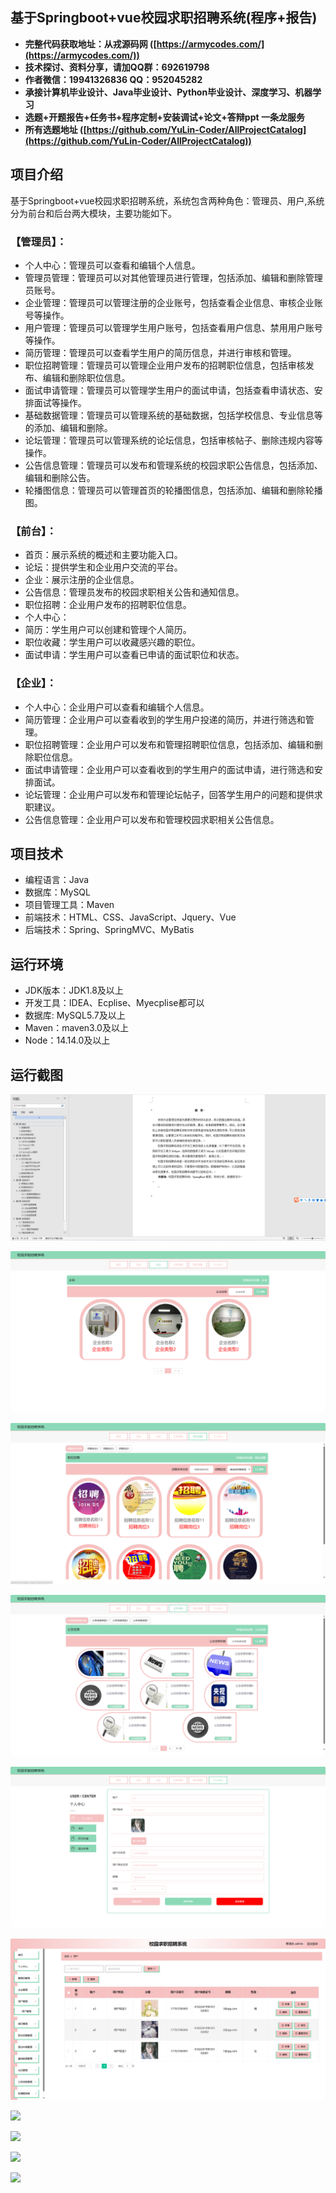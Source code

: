 ## 基于Springboot+vue校园求职招聘系统(程序+报告)

- <b>完整代码获取地址：从戎源码网 ([https://armycodes.com/](https://armycodes.com/))</b>
- <b>技术探讨、资料分享，请加QQ群：692619798</b> 
- <b>作者微信：19941326836  QQ：952045282</b> 
- <b>承接计算机毕业设计、Java毕业设计、Python毕业设计、深度学习、机器学习</b>
- <b>选题+开题报告+任务书+程序定制+安装调试+论文+答辩ppt 一条龙服务</b>
- <b>所有选题地址 ([https://github.com/YuLin-Coder/AllProjectCatalog](https://github.com/YuLin-Coder/AllProjectCatalog)) </b>

## 项目介绍
基于Springboot+vue校园求职招聘系统，系统包含两种角色：管理员、用户,系统分为前台和后台两大模块，主要功能如下。

### 【管理员】：
- 个人中心：管理员可以查看和编辑个人信息。
- 管理员管理：管理员可以对其他管理员进行管理，包括添加、编辑和删除管理员账号。
- 企业管理：管理员可以管理注册的企业账号，包括查看企业信息、审核企业账号等操作。
- 用户管理：管理员可以管理学生用户账号，包括查看用户信息、禁用用户账号等操作。
- 简历管理：管理员可以查看学生用户的简历信息，并进行审核和管理。
- 职位招聘管理：管理员可以管理企业用户发布的招聘职位信息，包括审核发布、编辑和删除职位信息。
- 面试申请管理：管理员可以管理学生用户的面试申请，包括查看申请状态、安排面试等操作。
- 基础数据管理：管理员可以管理系统的基础数据，包括学校信息、专业信息等的添加、编辑和删除。
- 论坛管理：管理员可以管理系统的论坛信息，包括审核帖子、删除违规内容等操作。
- 公告信息管理：管理员可以发布和管理系统的校园求职公告信息，包括添加、编辑和删除公告。
- 轮播图信息：管理员可以管理首页的轮播图信息，包括添加、编辑和删除轮播图。

### 【前台】：
- 首页：展示系统的概述和主要功能入口。
- 论坛：提供学生和企业用户交流的平台。
- 企业：展示注册的企业信息。
- 公告信息：管理员发布的校园求职相关公告和通知信息。
- 职位招聘：企业用户发布的招聘职位信息。
- 个人中心：
- 简历：学生用户可以创建和管理个人简历。
- 职位收藏：学生用户可以收藏感兴趣的职位。
- 面试申请：学生用户可以查看已申请的面试职位和状态。

### 【企业】：
- 个人中心：企业用户可以查看和编辑个人信息。
- 简历管理：企业用户可以查看收到的学生用户投递的简历，并进行筛选和管理。
- 职位招聘管理：企业用户可以发布和管理招聘职位信息，包括添加、编辑和删除职位信息。
- 面试申请管理：企业用户可以查看收到的学生用户的面试申请，进行筛选和安排面试。
- 论坛管理：企业用户可以发布和管理论坛帖子，回答学生用户的问题和提供求职建议。
- 公告信息管理：企业用户可以发布和管理校园求职相关公告信息。

## 项目技术
- 编程语言：Java
- 数据库：MySQL
- 项目管理工具：Maven
- 前端技术：HTML、CSS、JavaScript、Jquery、Vue
- 后端技术：Spring、SpringMVC、MyBatis

## 运行环境
- JDK版本：JDK1.8及以上
- 开发工具：IDEA、Ecplise、Myecplise都可以
- 数据库: MySQL5.7及以上
- Maven：maven3.0及以上
- Node：14.14.0及以上

## 运行截图
![](screenshot/1.png)

![](screenshot/2.png)

![](screenshot/3.png)

![](screenshot/4.png)

![](screenshot/5.png)

![](screenshot/6.png)

![](screenshot/7.png)

![](screenshot/8.png)

![](screenshot/9.png)

![](screenshot/10.png)
